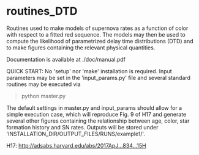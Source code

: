 # routines_DTD
Routines used to make models of supernova rates as a function of
color with respect to a fitted red sequence. The models may then
be used to compute the likelihood of parametrized delay time
distributions (DTD) and to make figures containing the relevant
physical quantities.

Documentation is available at ./doc/manual.pdf

QUICK START:
No 'setup' nor 'make' installation is required. Input
parameters may be set in the 'input_params.py' file and
several standard routines may be executed via

>python master.py

The default settings in master.py and input_params should
allow for a simple execution case, which will reproduce
Fig. 9 of H17 and generate several other figures
containing the relationship between age, color, star
formation history and SN rates. Outputs will be stored under
'INSTALLATION_DIR/OUTPUT_FILES/RUNS/example1/'.

H17: http://adsabs.harvard.edu/abs/2017ApJ...834...15H 
